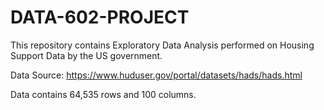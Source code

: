 # DATA-602-PROJECT

This repository contains Exploratory Data Analysis performed on Housing Support Data by the US government.

Data Source: https://www.huduser.gov/portal/datasets/hads/hads.html

Data contains 64,535 rows and 100 columns.
